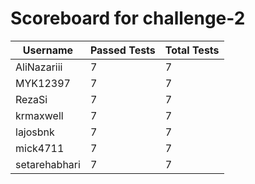# Scoreboard for challenge-2
| Username   | Passed Tests | Total Tests |
|------------|--------------|-------------|
| AliNazariii | 7 | 7 |
| MYK12397 | 7 | 7 |
| RezaSi | 7 | 7 |
| krmaxwell | 7 | 7 |
| lajosbnk | 7 | 7 |
| mick4711 | 7 | 7 |
| setarehabhari | 7 | 7 |
